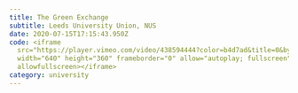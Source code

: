 ```yaml
---
title: The Green Exchange
subtitle: Leeds University Union, NUS
date: 2020-07-15T17:15:43.950Z
code: <iframe
  src="https://player.vimeo.com/video/438594444?color=b4d7ad&title=0&byline=0&portrait=0"
  width="640" height="360" frameborder="0" allow="autoplay; fullscreen"
  allowfullscreen></iframe>
category: university
---
```

